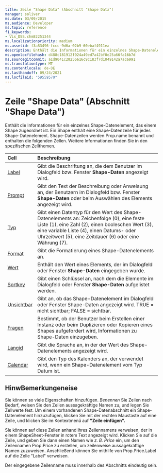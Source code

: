 ```yaml
---
title: Zeile "Shape Data" (Abschnitt "Shape Data")
manager: soliver
ms.date: 03/09/2015
ms.audience: Developer
ms.topic: reference
f1_keywords:
- Vis_DSS.chm82251344
ms.localizationpriority: medium
ms.assetid: f3a83496-fccc-9d6a-02b9-60ebaf4911ea
description: Enthält die Informationen für ein einzelnes Shape-Datenelement, das einem Shape zugeordnet ist. Ein Shape enthält eine Shape-Datenzeile für jedes Shape-Datenelement. Shape-Datenzeilen werden Prop.name benannt und enthalten die folgenden Zellen. Weitere Informationen finden Sie in den spezifischen Zellthemen.
ms.openlocfilehash: d488c181912f924a49ed7a42bf0e25a66fa16b7d
ms.sourcegitcommit: a1d9041c20256616c9c183f7d1049142a7ac6991
ms.translationtype: MT
ms.contentlocale: de-DE
ms.lasthandoff: 09/24/2021
ms.locfileid: "59559570"
---
```

# <a name="shape-data-row-shape-data-section"></a>Zeile "Shape Data" (Abschnitt "Shape Data")

Enthält die Informationen für ein einzelnes Shape-Datenelement, das einem Shape zugeordnet ist. Ein Shape enthält eine Shape-Datenzeile für jedes Shape-Datenelement. Shape-Datenzeilen werden Prop.name benannt und enthalten die folgenden Zellen. Weitere Informationen finden Sie in den spezifischen Zellthemen.
  
|**Cell**|**Beschreibung**|
|:-----|:-----|
|[Label](label-cell-shape-data-section.md) <br/> |Gibt die Beschriftung an, die dem Benutzer im Dialogfeld bzw. Fenster **Shape-Daten** angezeigt wird.  <br/> |
|[Prompt](prompt-cell-shape-data-section.md) <br/> |Gibt den Text der Beschreibung oder Anweisung an, der Benutzern im Dialogfeld bzw. Fenster **Shape-Daten** oder beim Auswählen des Elements angezeigt wird.  <br/> |
|[Typ](type-cell-shape-data-section.md) <br/> |Gibt einen Datentyp für den Wert des Shape-Datenelements an: Zeichenfolge (0), eine feste Liste (1), eine Zahl (2), einen booleschen Wert (3), eine variable Liste (4), einen Datums- oder Uhrzeitwert (5), eine Zeitdauer (6) oder eine Währung (7).  <br/> |
|[Format](format-cell-shape-data-section.md) <br/> |Gibt die Formatierung eines Shape-Datenelements an.  <br/> |
|[Wert](value-cell-shape-data-section.md) <br/> |Enthält den Wert eines Elements, der im Dialogfeld oder Fenster **Shape-Daten** eingegeben wurde.  <br/> |
|[Sortkey](sortkey-cell-shape-data-section.md) <br/> |Gibt einen Schlüssel an, nach dem die Elemente im Dialogfeld oder Fenster **Shape-Daten** aufgelistet werden.  <br/> |
|[Unsichtbar](invisible-cell-shape-data-section.md) <br/> |Gibt an, ob das Shape-Datenelement im Dialogfeld oder Fenster Shape-Daten angezeigt wird.  TRUE = nicht sichtbar; FALSE = sichtbar.  <br/> |
|[Fragen](ask-cell-shape-data-section.md) <br/> |Bestimmt, ob der Benutzer beim Erstellen einer Instanz oder beim Duplizieren oder Kopieren eines Shapes aufgefordert wird, Informationen zu Shape-Daten einzugeben.  <br/> |
|[Langid](langid-cell-shape-data-section.md) <br/> |Gibt die Sprache an, in der der Wert des Shape-Datenelements angezeigt wird.  <br/> |
|[Calendar](calendar-cell-miscellaneous-section.md) <br/> |Gibt den Typ des Kalenders an, der verwendet wird, wenn ein Shape-Datenelement vom Typ Datum ist.  <br/> |
   
## <a name="remarks"></a>HinwBemerkungeneise

 Sie können so viele Eigenschaften hinzufügen.  *Benennen*  Sie Zeilen nach Bedarf, weisen Sie den Zeilen aussagekräftige Namen zu, und legen Sie Zellwerte fest. Um einem vorhandenen Shape-Datenabschnitt ein Shape-Datenelement hinzuzufügen, klicken Sie mit der rechten Maustaste auf eine Zeile, und klicken Sie im Kontextmenü auf **"Zeile einfügen".** 
  
Sie können auf diese Zellen anhand ihres Zeilennamens verweisen, der in einem ShapeSheet-Fenster in rotem Text angezeigt wird. Klicken Sie auf die  Zeile, und geben Sie dann einen Namen wie *z. B. Price* ein, um den Zeilennamen Prop.Price zu erstellen, um zeilenweise aussagekräftige Namen zuzuweisen. Anschließend können Sie mithilfe von Prop.Price.Label auf die Zelle "Label" verweisen. 
  
Der eingegebene Zeilenname muss innerhalb des Abschnitts eindeutig sein.
  

